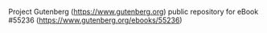 Project Gutenberg (https://www.gutenberg.org) public repository for
eBook #55236 (https://www.gutenberg.org/ebooks/55236)
